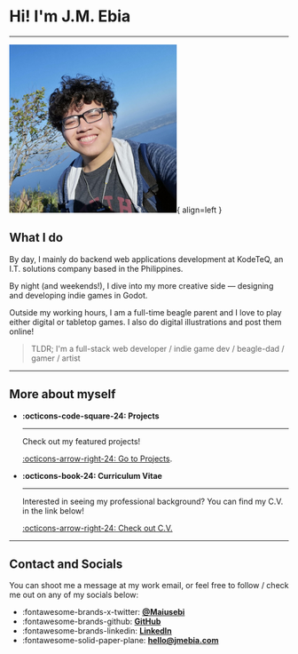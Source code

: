 # Hi! I'm J.M. Ebia

---


![My portrait](assets/me.png){ align=left }



## What I do
By day, I mainly do backend web applications development at KodeTeQ, an I.T. solutions company based in the Philippines.

By night (and weekends!), I dive into my more creative side — designing and developing indie games in Godot.

Outside my working hours, I am a full-time beagle parent and I love to play either digital or tabletop games. I also do digital illustrations and post them online!

> TLDR; I'm a full-stack web developer / indie game dev / beagle-dad / gamer / artist

---

## More about myself

<div class="grid cards" markdown>

-   __:octicons-code-square-24: Projects__

    ---

    Check out my featured projects!
    
    [:octicons-arrow-right-24: Go to Projects](/projects).

-   __:octicons-book-24: Curriculum Vitae__

    ---

    Interested in seeing my professional background? You can find my C.V. in the link below!

    [:octicons-arrow-right-24: Check out C.V.](/cv)


</div>

---

## Contact and Socials

You can shoot me a message at my work email, or feel free to follow / check me out on any of my socials below:

<div class="grid cards" markdown>

- :fontawesome-brands-x-twitter: [__@Maiusebi__](https://x.com/Maiusebi) 
- :fontawesome-brands-github: [__GitHub__](https://github.com/jmebia) 
- :fontawesome-brands-linkedin: [__LinkedIn__](https://www.linkedin.com/in/jmebia/)
- :fontawesome-solid-paper-plane: [__hello@jmebia.com__](mailto:hello@jmebia.com)

</div>





